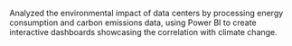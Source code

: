 Analyzed the environmental impact of data centers by processing energy consumption and carbon emissions data, using Power BI to create interactive dashboards showcasing the correlation with climate change.
